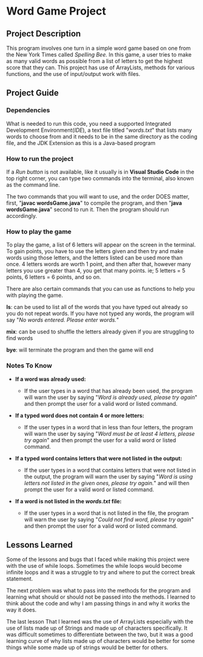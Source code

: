 
# Word Game Project  

## Project Description  

This program involves one turn in a simple word game based on one from the New York Times
called *Spelling Bee.* In this game, a user tries to make as many valid words as possible from a list of letters 
to get the highest score that they can. This project has use of ArrayLists, methods for various functions, and the use
of input/output work with files.

## Project Guide

### Dependencies  

What is needed to run this code, you need a supported Integrated Development Environment(*IDE*), a text file
titled "*words.txt*" that lists many words to choose from and it needs to be in the same directory as the coding file, and the JDK Extension as this is a Java-based program

### How to run the project  

If a *Run button* is not available, like it usually is in **Visual Studio Code** in the top right corner, 
you can type two commands into the terminal, also known as the command line.

The two commands that you will want to use, and the order DOES matter, first, "**javac wordsGame.java**" to compile the program, and then "**java wordsGame.java**" second 
to run it. Then the program should run accordingly.

### How to play the game  

To play the game, a list of 6 letters will appear on the screen in the terminal. To gain points, you have to use the
letters given and then try and make words using those letters, and the letters listed can be used more than once. 4 letters words are worth 1 point, 
and then after that, however many letters you use greater than 4, you get that many points. ie; 5 letters = 5 points, 6 letters = 6 points, and so on.

There are also certain commands that you can use as functions to help you with playing the game.

**ls**: can be used to list all of the words that you have typed out already so you do not repeat words. If you have not typed any words, the program will say "*No words 
entered. Please enter words.*"

**mix**: can be used to shuffle the letters already given if you are struggling to find words

**bye**: will terminate the program and then the game will end

### Notes To Know

- **If a word was already used:**
    - If the user types in a word that has already been used, the program will warn the user by saying "*Word is already used, please try again*" 
and then prompt the user for a valid word or listed command.

- **If a typed word does not contain 4 or more letters:**
    - If the user types in a word that in less than four letters, the program will warn the user by saying "*Word must be 
at least 4 letters, please try again*" and then prompt the user for a valid word or listed command.

- **If a typed word contains letters that were not listed in the output:** 
  - If the user types in a word that contains letters that were not listed in the output, the program 
will warn the user by saying "*Word is using letters not listed in the given ones, please try again.*" and will then prompt the user for a valid word or listed command.

- **If a word is not listed in the *words.txt* file:**  
  - If the user types in a word that is not listed in the file, the program will warn the user by saying "*Could not find 
word, please try again*" and then prompt the user for a valid word or listed command.

## Lessons Learned 

Some of the lessons and bugs that I faced while making this project were with the use of while loops. Sometimes the while loops would become infinite loops and it was a 
struggle to try and where to put the correct break statement.

The next problem was what to pass into the methods for the program and learning what should or should not be passed into the methods. I learned to think about the code and 
why I am passing things in and why it works the way it does.

The last lesson That I learned was the use of ArrayLists especially with the use of lists made up of Strings and made up of characters specifically. It was difficult 
sometimes to differentiate between the two, but it was a good learning curve of why lists made up of characters would be better for some things while some made up 
of strings would be better for others.
